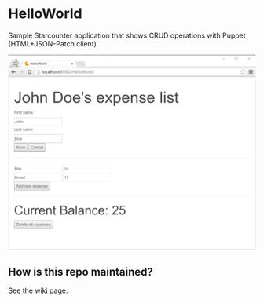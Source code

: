 # HelloWorld
Sample Starcounter application that shows CRUD operations with Puppet (HTML+JSON-Patch client)

![](./screenshot.png)

## How is this repo maintained?

See the [wiki page](https://github.com/StarcounterSamples/HelloWorld/wiki).
